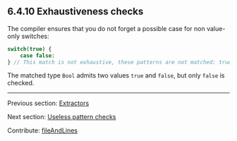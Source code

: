 ## 6.4.10 Exhaustiveness checks

The compiler ensures that you do not forget a possible case for non value-only switches:

```haxe
switch(true) {
    case false:
} // This match is not exhaustive, these patterns are not matched: true
```

The matched type `Bool` admits two values `true` and `false`, but only `false` is checked.

---

Previous section: [Extractors](lf-pattern-matching-extractors.md)

Next section: [Useless pattern checks](lf-pattern-matching-unused.md)

Contribute: [fileAndLines](https://github.com/HaxeFoundation/HaxeManual/blob/master/06-language-features.tex#L259-259)